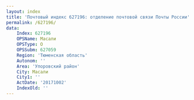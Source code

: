 ```yaml
---
layout: index
title: 'Почтовый индекс 627196: отделение почтовой связи Почты России'
permalink: /627196/
data:
    Index: 627196
    OPSName: Масали
    OPSType: О
    OPSSubm: 627059
    Region: 'Тюменская область'
    Autonom: ''
    Area: 'Упоровский район'
    City: Масали
    City1: ''
    ActDate: '20171002'
    IndexOld: ''
---
```

